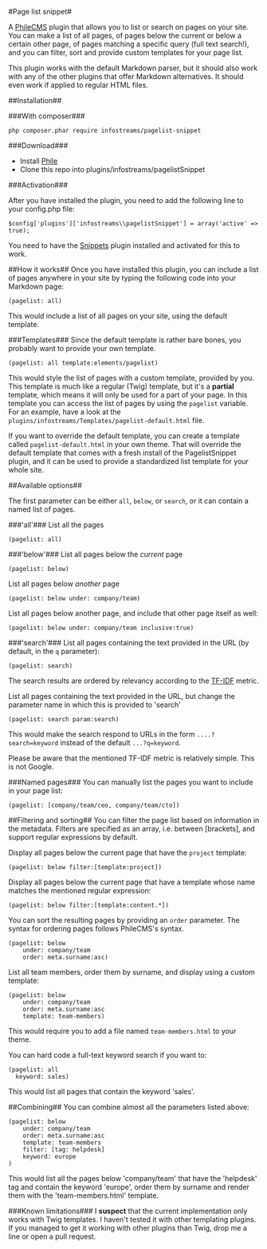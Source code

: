 #Page list snippet#

A [PhileCMS](https://github.com/PhileCMS/Phile) plugin that allows you to list or search on pages
on your site. You can make a list of all pages, of pages below the current or below a certain other
page, of pages matching a specific query (full text search!), and you can filter, sort and provide
custom templates for your page list.

This plugin works with the default Markdown parser, but it should also work with any of the other
plugins that offer Markdown alternatives. It should even work if applied to regular HTML files.

##Installation##

###With composer###

    php composer.phar require infostreams/pagelist-snippet

###Download###

* Install [Phile](https://github.com/PhileCMS/Phile)
* Clone this repo into plugins/infostreams/pagelistSnippet


###Activation###

After you have installed the plugin, you need to add the following line to your config.php file:

    $config['plugins']['infostreams\\pagelistSnippet'] = array('active' => true);

You need to have the [Snippets](https://github.com/infostreams/snippets) plugin installed and
activated for this to work.

##How it works##
Once you have installed this plugin, you can include a list of pages anywhere in your site by
typing the following code into your Markdown page:

    (pagelist: all)

This would include a list of all pages on your site, using the default template.

###Templates###
Since the default template is rather bare bones, you probably want to provide your own template.

    (pagelist: all template:elements/pagelist)

This would style the list of pages with a custom template, provided by you. This template is much
like a regular (Twig) template, but it's a **partial** template, which means it will only be used
for a part of your page. In this template you can access the list of pages by using the `pagelist`
variable. For an example, have a look at the `plugins/infostreams/Templates/pagelist-default.html`
file.

If you want to override the default template, you can create a template called
`pagelist-default.html` in your own theme. That will override the default template that comes with
a fresh install of the PagelistSnippet plugin, and it can be used to provide a standardized list
template for your whole site.

##Available options##

The first parameter can be either `all`, `below`, or `search`, or it can contain a named list of
pages.

###'all'###
List all the pages

    (pagelist: all)

###'below'###
List all pages below the *current* page

    (pagelist: below)

List all pages below *another* page

    (pagelist: below under: company/team)

List all pages below another page, and include that other page itself as well:

    (pagelist: below under: company/team inclusive:true)


###'search'###
List all pages containing the text provided in the URL (by default, in the `q` parameter):

    (pagelist: search)

The search results are ordered by relevancy according to the
[TF-IDF](https://en.wikipedia.org/wiki/Tf%E2%80%93idf) metric.

List all pages containing the text provided in the URL, but change the parameter name in which
this is provided to 'search'

    (pagelist: search param:search)

This would make the search respond to URLs in the form `....?search=keyword` instead of the
default `...?q=keyword`.

Please be aware that the mentioned TF-IDF metric is relatively simple. This is not Google.

###Named pages###
You can manually list the pages you want to include in your page list:

    (pagelist: [company/team/ceo, company/team/cto])

##Filtering and sorting##
You can filter the page list based on information in the metadata. Filters are specified as an array,
i.e. between [brackets], and support regular expressions by default.

Display all pages below the current page that have the `project` template:

    (pagelist: below filter:[template:project])

Display all pages below the current page that have a template whose name matches the mentioned
regular expression:

    (pagelist: below filter:[template:content.*])

You can sort the resulting pages by providing an `order` parameter. The syntax for ordering
pages follows PhileCMS's syntax.

    (pagelist: below
        under: company/team
        order: meta.surname:asc)

List all team members, order them by surname, and display using a custom template:

    (pagelist: below
        under: company/team
        order: meta.surname:asc
        template: team-members)

This would require you to add a file named `team-members.html` to your theme.

You can hard code a full-text keyword search if you want to:

    (pagelist: all
      keyword: sales)

This would list all pages that contain the keyword 'sales'.

##Combining##
You can combine almost all the parameters listed above:

    (pagelist: below
        under: company/team
        order: meta.surname:asc
        template: team-members
        filter: [tag: helpdesk]
        keyword: europe
    )

This would list all the pages below 'company/team' that have the 'helpdesk' tag and contain the
keyword 'europe', order them by surname and render them with the 'team-members.html' template.


###Known limitations###
I **suspect** that the current implementation only works with Twig templates. I haven't tested it
with other templating plugins. If you managed to get it working with other plugins than Twig,
drop me a line or open a pull request.